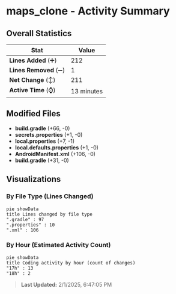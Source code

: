 # maps_clone - Activity Summary 

## Overall Statistics

| Stat                   | Value                                                             |
| ---------------------- | ----------------------------------------------------------------- |
| **Lines Added** (➕)   | 212                                          |
| **Lines Removed** (➖) | 1                                        |
| **Net Change** (↕)    | 211                |
| **Active Time** (⌚)   | 13 minutes |


## Modified Files
- **build.gradle** (+66, -0)
- **secrets.properties** (+1, -0)
- **local.properties** (+7, -1)
- **local.defaults.properties** (+1, -0)
- **AndroidManifest.xml** (+106, -0)
- **build.gradle** (+31, -0)

## Visualizations

### By File Type (Lines Changed)

```mermaid
pie showData
title Lines changed by file type
".gradle" : 97
".properties" : 10
".xml" : 106
```

### By Hour (Estimated Activity Count)

```mermaid
pie showData
title Coding activity by hour (count of changes)
"17h" : 13
"18h" : 2
```


> **Last Updated:** 2/1/2025, 6:47:05 PM